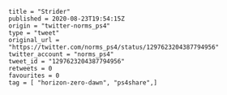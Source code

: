 ```
title = "Strider"
published = 2020-08-23T19:54:15Z
origin = "twitter-norms_ps4"
type = "tweet"
original_url = "https://twitter.com/norms_ps4/status/1297623204387794956"
twitter_account = "norms_ps4"
tweet_id = "1297623204387794956"
retweets = 0
favourites = 0
tag = [ "horizon-zero-dawn", "ps4share",]
```

<p class='image'><img src='https://mnf.m17s.net/2020/08/23/EgIVbIWWAAE2LbB.jpg' alt=''></p>

